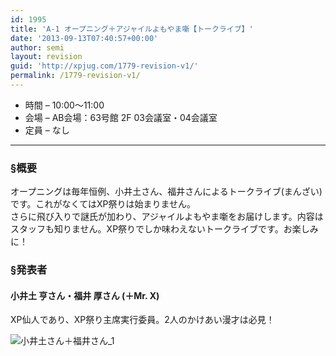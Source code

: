 ```yaml
---
id: 1995
title: 'A-1 オープニング＋アジャイルよもやま噺【トークライブ】'
date: '2013-09-13T07:40:57+00:00'
author: semi
layout: revision
guid: 'http://xpjug.com/1779-revision-v1/'
permalink: /1779-revision-v1/
---
```


- 時間 – 10:00〜11:00
- 会場 – AB会場：63号館 2F 03会議室・04会議室
- 定員 – なし

---

### §概要

オープニングは毎年恒例、小井土さん、福井さんによるトークライブ(まんざい)です。これがなくてはXP祭りは始まりません。  
さらに飛び入りで謎氏が加わり、アジャイルよもやま噺をお届けします。内容はスタッフも知りません。XP祭りでしか味わえないトークライブです。お楽しみに！

### §発表者

#### 小井土 亨さん・福井 厚さん (＋Mr. X)

XP仙人であり、XP祭り主席実行委員。2人のかけあい漫才は必見！

![小井土さん＋福井さん_1](http://xpjug.com/wp-content/uploads/2013/07/e607fc75bb87a582988c0cffa9b7705f.jpg)
